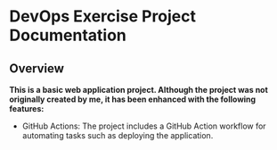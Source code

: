 # DevOps Exercise Project Documentation
## Overview

**This is a basic web application project. Although the project was not originally created by me, it has been enhanced with the following features:**

  - GitHub Actions: The project includes a GitHub Action workflow for automating tasks such as deploying the application.
